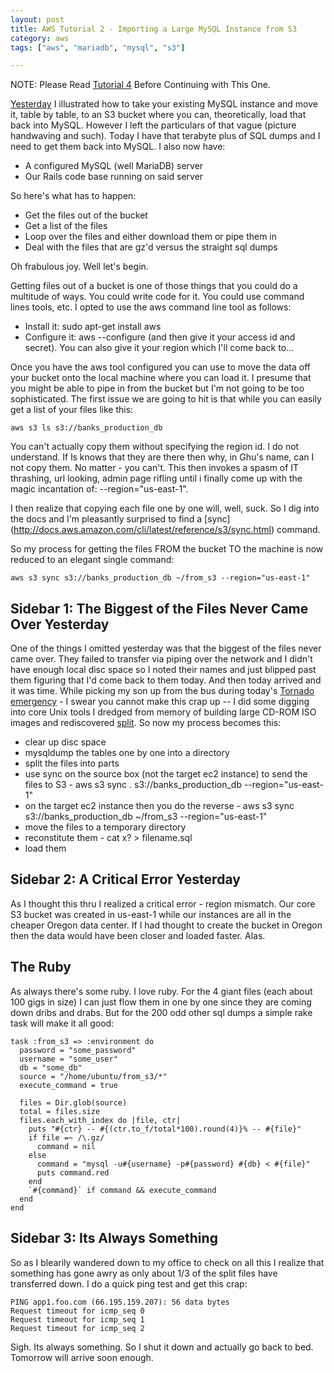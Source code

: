 ```yaml
---
layout: post
title: AWS Tutorial 2 - Importing a Large MySQL Instance from S3
category: aws
tags: ["aws", "mariadb", "mysql", "s3"]

---
```

NOTE: Please Read [Tutorial 4](https://fuzzygroup.github.io/blog/2016/08/28/aws-tutorial-4-rds-data-loading-into-aurora-run-in-circles-scream-and-shout-the-oh-shite-moment.html) Before Continuing with This One.


[Yesterday](https://fuzzygroup.github.io/blog/2016/08/23/aws-exporting-a-large-mysql-instance-to-aws.html) I illustrated how to take your existing MySQL instance and move it, table by table, to an S3 bucket where you can, theoretically, load that back into MySQL.  However I left the particulars of that vague (picture handwaving and such).  Today I have that terabyte plus of SQL dumps and I need to get them back into MySQL.  I also now have:

* A configured MySQL (well MariaDB) server
* Our Rails code base running on said server

So here's what has to happen:

* Get the files out of the bucket
* Get a list of the files
* Loop over the files and either download them or pipe them in
* Deal with the files that are gz'd versus the straight sql dumps

Oh frabulous joy.  Well let's begin.

Getting files out of a bucket is one of those things that you could do a multitude of ways.  You could write code for it.  You could use command lines tools, etc.  I opted to use the aws command line tool as follows:

* Install it: sudo apt-get install aws
* Configure it: aws --configure (and then give it your access id and secret).  You can also give it your region which I'll come back to...

Once you have the aws tool configured you can use to move the data off your bucket onto the local machine where you can load it.  I presume that you might be able to pipe in from the bucket but I'm not going to be too sophisticated.  The first issue we are going to hit is that while you can easily get a list of your files like this:

    aws s3 ls s3://banks_production_db
    
You can't actually copy them without specifying the region id.  I do not understand.  If ls knows that they are there then why, in Ghu's name, can I not copy them.  No matter - you can't.  This then invokes a spasm of IT thrashing, url looking, admin page rifling until i finally come up with the magic incantation of: --region="us-east-1".

I then realize that copying each file one by one will, well, suck.  So I dig into the docs and I'm pleasantly surprised to find a [sync] (http://docs.aws.amazon.com/cli/latest/reference/s3/sync.html) command.

So my process for getting the files FROM the bucket TO the machine is now reduced to an elegant single command:

    aws s3 sync s3://banks_production_db ~/from_s3 --region="us-east-1"
    
## Sidebar 1: The Biggest of the Files Never Came Over Yesterday

One of the things I omitted yesterday was that the biggest of the files never came over.  They failed to transfer via piping over the network and I didn't have enough local disc space so I noted their names and just blipped past them figuring that I'd come back to them today.  And then today arrived and it was time.  While picking my son up from the bus during today's [Tornado emergency](http://www.cnn.com/videos/weather/2016/08/25/montgomery-county-indiana-tornado-damage-vo.wrtv) - I swear you cannot make this crap up -- I did some digging into core Unix tools I dredged from memory of building large CD-ROM ISO images and rediscovered [split](https://en.wikipedia.org/wiki/Split_(Unix)).  So now my process becomes this:

* clear up disc space
* mysqldump the tables one by one into a directory
* split the files into parts
* use sync on the source box (not the target ec2 instance) to send the files to S3 - aws s3 sync . s3://banks_production_db --region="us-east-1"
* on the target ec2 instance then you do the reverse - aws s3 sync s3://banks_production_db ~/from_s3 --region="us-east-1"
* move the files to a temporary directory
* reconstitute them - cat x? > filename.sql
* load them 

## Sidebar 2: A Critical Error Yesterday

As I thought this thru I realized a critical error - region mismatch.  Our core S3 bucket was created in us-east-1 while our instances are all in the cheaper Oregon data center.  If I had thought to create the bucket in Oregon then the data would have been closer and loaded faster.  Alas.

## The Ruby

As always there's some ruby.  I love ruby.  For the 4 giant files (each about 100 gigs in size) I can just flow them in one by one since they are coming down dribs and drabs.  But for the 200 odd other sql dumps a simple rake task will make it all good:

    task :from_s3 => :environment do
      password = "some_password"
      username = "some_user"
      db = "some_db"
      source = "/home/ubuntu/from_s3/*"
      execute_command = true
    
      files = Dir.glob(source)
      total = files.size
      files.each_with_index do |file, ctr|
        puts "#{ctr} -- #{(ctr.to_f/total*100).round(4)}% -- #{file}"
        if file =~ /\.gz/
          command = nil
        else
          command = "mysql -u#{username} -p#{password} #{db} < #{file}"
          puts command.red
        end
        `#{command}` if command && execute_command
      end
    end

## Sidebar 3: Its Always Something

So as I blearily wandered down to my office to check on all this I realize that something has gone awry as only about 1/3 of the split files have transferred down.  I do a quick ping test and get this crap:

    PING app1.foo.com (66.195.159.207): 56 data bytes
    Request timeout for icmp_seq 0
    Request timeout for icmp_seq 1
    Request timeout for icmp_seq 2

Sigh.  Its always something.  So I shut it down and actually go back to bed.  Tomorrow will arrive soon enough.